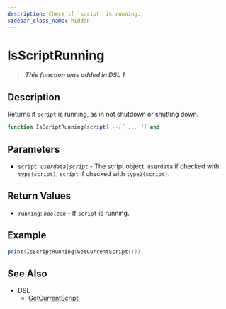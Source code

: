 ```yaml
---
description: Check if `script` is running.
sidebar_class_name: hidden
---
```


# IsScriptRunning

> **_This function was added in DSL 1_**

## Description

Returns if `script` is running, as in not shutdown or shutting down.

```lua
function IsScriptRunning(script) --[[ ... ]] end
```

## Parameters

- `script`: _`userdata|script`_ - The script object. `userdata` if checked with `type(script)`, `script` if checked with `type2(script)`.

## Return Values

- `running`: _`boolean`_ - If `script` is running.

## Example

```lua
print(IsScriptRunning(GetCurrentScript()))
```

## See Also

- DSL
  - [GetCurrentScript](GetCurrentScript)
